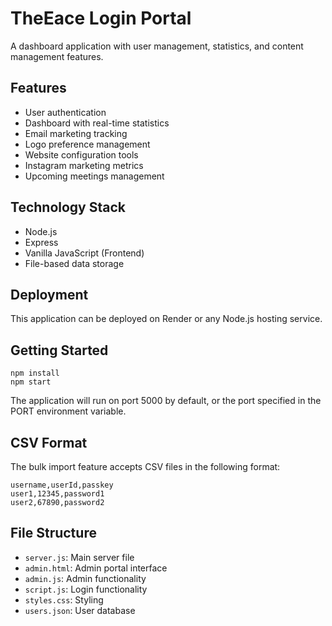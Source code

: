 # TheEace Login Portal

A dashboard application with user management, statistics, and content management features.

## Features

- User authentication
- Dashboard with real-time statistics
- Email marketing tracking
- Logo preference management
- Website configuration tools
- Instagram marketing metrics
- Upcoming meetings management

## Technology Stack

- Node.js
- Express
- Vanilla JavaScript (Frontend)
- File-based data storage

## Deployment

This application can be deployed on Render or any Node.js hosting service.

## Getting Started

```
npm install
npm start
```

The application will run on port 5000 by default, or the port specified in the PORT environment variable.

## CSV Format

The bulk import feature accepts CSV files in the following format:
```csv
username,userId,passkey
user1,12345,password1
user2,67890,password2
```

## File Structure

- `server.js`: Main server file
- `admin.html`: Admin portal interface
- `admin.js`: Admin functionality
- `script.js`: Login functionality
- `styles.css`: Styling
- `users.json`: User database 